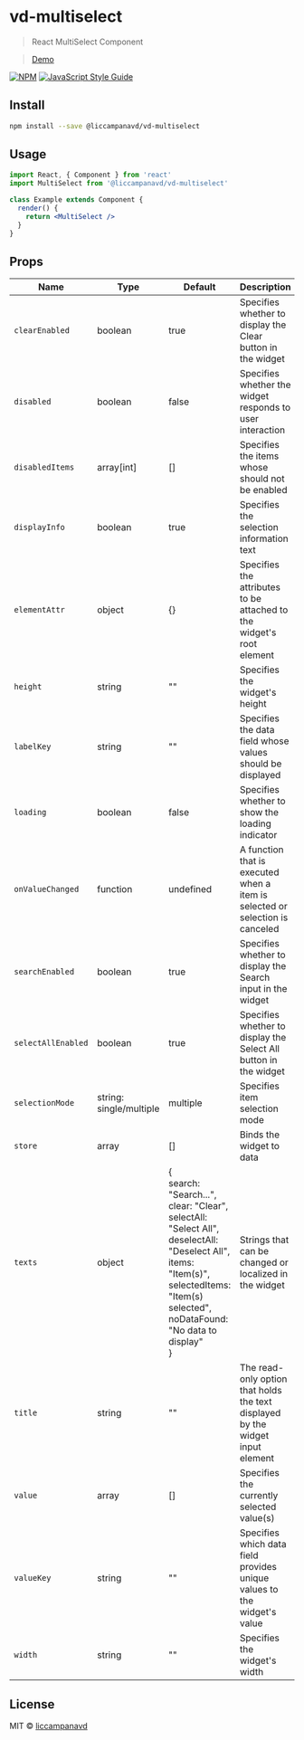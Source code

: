 # vd-multiselect

> React MultiSelect Component

> [Demo](https://liccampanavd.github.io/vd-multiselect/)

[![NPM](https://img.shields.io/npm/v/@liccampanavd/vd-multiselect.svg)](https://www.npmjs.com/package/@liccampanavd/vd-multiselect) [![JavaScript Style Guide](https://img.shields.io/badge/code_style-standard-brightgreen.svg)](https://standardjs.com)

## Install

```bash
npm install --save @liccampanavd/vd-multiselect
```

## Usage

```jsx
import React, { Component } from 'react'
import MultiSelect from '@liccampanavd/vd-multiselect'

class Example extends Component {
  render() {
    return <MultiSelect />
  }
}
```

## Props

| Name               | Type                    | Default                                                                                                                                                                                                       | Description                                                                    |
| ------------------ | ----------------------- | ------------------------------------------------------------------------------------------------------------------------------------------------------------------------------------------------------------- | ------------------------------------------------------------------------------ |
| `clearEnabled`     | boolean                 | true                                                                                                                                                                                                          | Specifies whether to display the Clear button in the widget                    |
| `disabled`         | boolean                 | false                                                                                                                                                                                                         | Specifies whether the widget responds to user interaction                      |
| `disabledItems`    | array[int]              | []                                                                                                                                                                                                            | Specifies the items whose should not be enabled                                |
| `displayInfo`      | boolean                 | true                                                                                                                                                                                                          | Specifies the selection information text                                       |
| `elementAttr`      | object                  | {}                                                                                                                                                                                                            | Specifies the attributes to be attached to the widget's root element           |
| `height`           | string                  | ""                                                                                                                                                                                                            | Specifies the widget's height                                                  |
| `labelKey`         | string                  | ""                                                                                                                                                                                                            | Specifies the data field whose values should be displayed                      |
| `loading`          | boolean                 | false                                                                                                                                                                                                         | Specifies whether to show the loading indicator                                |
| `onValueChanged`   | function                | undefined                                                                                                                                                                                                     | A function that is executed when a item is selected or selection is canceled   |
| `searchEnabled`    | boolean                 | true                                                                                                                                                                                                          | Specifies whether to display the Search input in the widget                    |
| `selectAllEnabled` | boolean                 | true                                                                                                                                                                                                          | Specifies whether to display the Select All button in the widget               |
| `selectionMode`    | string: single/multiple | multiple                                                                                                                                                                                                      | Specifies item selection mode                                                  |
| `store`            | array                   | []                                                                                                                                                                                                            | Binds the widget to data                                                       |
| `texts`            | object                  | {<br>search: "Search...",<br>clear: "Clear",<br>selectAll: "Select All",<br>deselectAll: "Deselect All",<br>items: "Item(s)",<br>selectedItems: "Item(s) selected",<br>noDataFound: "No data to display"<br>} | Strings that can be changed or localized in the widget                         |
| `title`            | string                  | ""                                                                                                                                                                                                            | The read-only option that holds the text displayed by the widget input element |
| `value`            | array                   | []                                                                                                                                                                                                            | Specifies the currently selected value(s)                                      |
| `valueKey`         | string                  | ""                                                                                                                                                                                                            | Specifies which data field provides unique values to the widget's value        |
| `width`            | string                  | ""                                                                                                                                                                                                            | Specifies the widget's width                                                   |

## License

MIT © [liccampanavd](https://github.com/liccampanavd)
